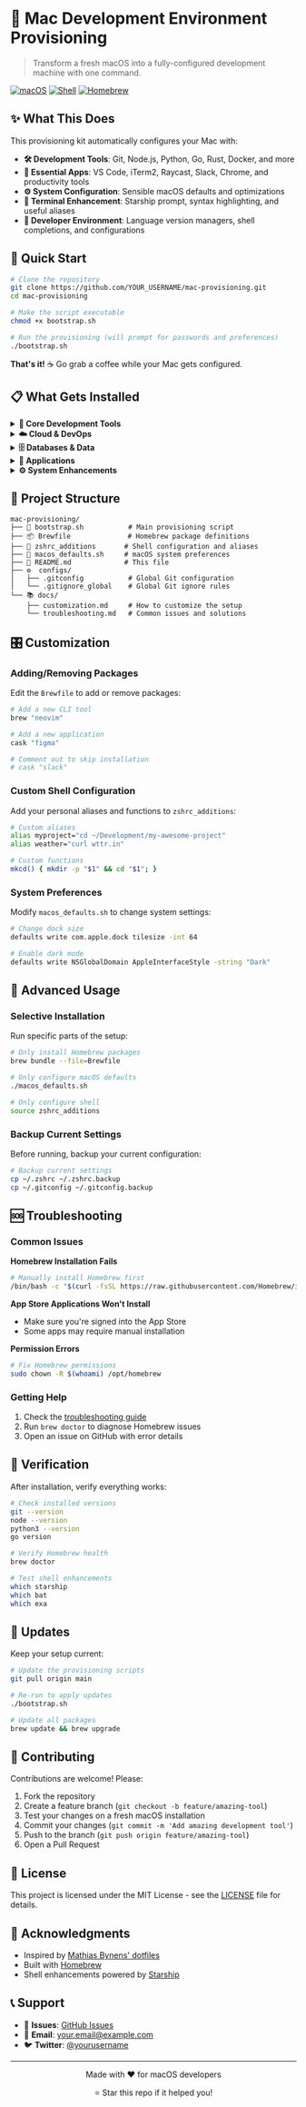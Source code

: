 # 🚀 Mac Development Environment Provisioning

> Transform a fresh macOS into a fully-configured development machine with one command.

[![macOS](https://img.shields.io/badge/macOS-Sequoia%2B-blue.svg)](https://www.apple.com/macos/)
[![Shell](https://img.shields.io/badge/shell-zsh-green.svg)](https://www.zsh.org/)
[![Homebrew](https://img.shields.io/badge/package%20manager-Homebrew-orange.svg)](https://brew.sh/)

## ✨ What This Does

This provisioning kit automatically configures your Mac with:

- **🛠️ Development Tools**: Git, Node.js, Python, Go, Rust, Docker, and more
- **📱 Essential Apps**: VS Code, iTerm2, Raycast, Slack, Chrome, and productivity tools
- **⚙️ System Configuration**: Sensible macOS defaults and optimizations
- **🎨 Terminal Enhancement**: Starship prompt, syntax highlighting, and useful aliases
- **🔧 Developer Environment**: Language version managers, shell completions, and configurations

## 🚀 Quick Start

```bash
# Clone the repository
git clone https://github.com/YOUR_USERNAME/mac-provisioning.git
cd mac-provisioning

# Make the script executable
chmod +x bootstrap.sh

# Run the provisioning (will prompt for passwords and preferences)
./bootstrap.sh
```

**That's it!** ☕ Go grab a coffee while your Mac gets configured.

## 📋 What Gets Installed

<details>
<summary><strong>🔧 Core Development Tools</strong></summary>

- **Version Control**: Git, GitHub CLI, GitLab CLI, Lazygit
- **Languages**: Python (3.11, 3.12), Node.js, Go, Rust, Java (11, 17, 21)
- **Package Managers**: Homebrew, npm, yarn, pnpm, pip, poetry, maven, gradle
- **Runtime Managers**: chruby, pyenv, fnm
- **Build Tools**: cmake, ninja, automake, bison

</details>

<details>
<summary><strong>☁️ Cloud & DevOps</strong></summary>

- **Infrastructure**: Terraform, Ansible, Docker, Kubernetes
- **Cloud CLIs**: AWS CLI, Azure CLI, Google Cloud SDK
- **Monitoring**: kubectl, helm, k9s

</details>

<details>
<summary><strong>🗄️ Databases & Data</strong></summary>

- **Databases**: PostgreSQL, MySQL, Redis, SQLite, MongoDB
- **Management**: TablePlus, Sequel Pro, Redis Insight

</details>

<details>
<summary><strong>📱 Applications</strong></summary>

- **Editors**: VS Code, Cursor, JetBrains Toolbox, Sublime Text
- **Terminals**: iTerm2, Warp, Alacritty
- **Productivity**: Raycast, Rectangle, Obsidian, Notion
- **Communication**: Slack, Discord, Zoom, Telegram
- **Browsers**: Chrome, Firefox, Arc, Brave
- **Media**: Spotify, VLC, IINA

</details>

<details>
<summary><strong>⚙️ System Enhancements</strong></summary>

- **Shell**: Zsh with autosuggestions, syntax highlighting, and completions
- **Prompt**: Starship cross-shell prompt
- **Utilities**: bat, exa, ripgrep, fd, fzf, htop, tree
- **QuickLook**: Plugins for code, markdown, JSON, and more

</details>

## 📁 Project Structure

```
mac-provisioning/
├── 📜 bootstrap.sh           # Main provisioning script
├── 📦 Brewfile              # Homebrew package definitions
├── 🐚 zshrc_additions       # Shell configuration and aliases
├── 🍎 macos_defaults.sh     # macOS system preferences
├── 📝 README.md             # This file
├── ⚙️  configs/
│   ├── .gitconfig           # Global Git configuration
│   └── .gitignore_global    # Global Git ignore rules
└── 📚 docs/
    ├── customization.md     # How to customize the setup
    └── troubleshooting.md   # Common issues and solutions
```

## 🎛️ Customization

### Adding/Removing Packages

Edit the `Brewfile` to add or remove packages:

```ruby
# Add a new CLI tool
brew "neovim"

# Add a new application
cask "figma"

# Comment out to skip installation
# cask "slack"
```

### Custom Shell Configuration

Add your personal aliases and functions to `zshrc_additions`:

```bash
# Custom aliases
alias myproject="cd ~/Development/my-awesome-project"
alias weather="curl wttr.in"

# Custom functions
mkcd() { mkdir -p "$1" && cd "$1"; }
```

### System Preferences

Modify `macos_defaults.sh` to change system settings:

```bash
# Change dock size
defaults write com.apple.dock tilesize -int 64

# Enable dark mode
defaults write NSGlobalDomain AppleInterfaceStyle -string "Dark"
```

## 🔧 Advanced Usage

### Selective Installation

Run specific parts of the setup:

```bash
# Only install Homebrew packages
brew bundle --file=Brewfile

# Only configure macOS defaults
./macos_defaults.sh

# Only configure shell
source zshrc_additions
```

### Backup Current Settings

Before running, backup your current configuration:

```bash
# Backup current settings
cp ~/.zshrc ~/.zshrc.backup
cp ~/.gitconfig ~/.gitconfig.backup
```

## 🆘 Troubleshooting

### Common Issues

**Homebrew Installation Fails**
```bash
# Manually install Homebrew first
/bin/bash -c "$(curl -fsSL https://raw.githubusercontent.com/Homebrew/install/HEAD/install.sh)"
```

**App Store Applications Won't Install**
- Make sure you're signed into the App Store
- Some apps may require manual installation

**Permission Errors**
```bash
# Fix Homebrew permissions
sudo chown -R $(whoami) /opt/homebrew
```

### Getting Help

1. Check the [troubleshooting guide](docs/troubleshooting.md)
2. Run `brew doctor` to diagnose Homebrew issues
3. Open an issue on GitHub with error details

## 📱 Verification

After installation, verify everything works:

```bash
# Check installed versions
git --version
node --version
python3 --version
go version

# Verify Homebrew health
brew doctor

# Test shell enhancements
which starship
which bat
which exa
```

## 🔄 Updates

Keep your setup current:

```bash
# Update the provisioning scripts
git pull origin main

# Re-run to apply updates
./bootstrap.sh

# Update all packages
brew update && brew upgrade
```

## 🤝 Contributing

Contributions are welcome! Please:

1. Fork the repository
2. Create a feature branch (`git checkout -b feature/amazing-tool`)
3. Test your changes on a fresh macOS installation
4. Commit your changes (`git commit -m 'Add amazing development tool'`)
5. Push to the branch (`git push origin feature/amazing-tool`)
6. Open a Pull Request

## 📜 License

This project is licensed under the MIT License - see the [LICENSE](LICENSE) file for details.

## 🙏 Acknowledgments

- Inspired by [Mathias Bynens' dotfiles](https://github.com/mathiasbynens/dotfiles)
- Built with [Homebrew](https://brew.sh/)
- Shell enhancements powered by [Starship](https://starship.rs/)

## 📞 Support

- 💬 **Issues**: [GitHub Issues](https://github.com/YOUR_USERNAME/mac-provisioning/issues)
- 📧 **Email**: your.email@example.com
- 🐦 **Twitter**: [@yourusername](https://twitter.com/yourusername)

---

<p align="center">Made with ❤️ for macOS developers</p>
<p align="center">⭐ Star this repo if it helped you!</p>